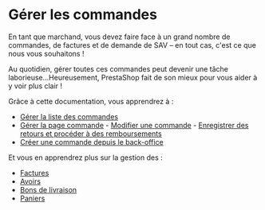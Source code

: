 # Gérer les commandes

En tant que marchand, vous devez faire face à un grand nombre de commandes, de factures et de demande de SAV – en tout cas, c'est ce que nous vous souhaitons ! 

Au quotidien, gérer toutes ces commandes peut devenir une tâche laborieuse...Heureusement, PrestaShop fait de son mieux pour vous aider à y voir plus clair ! 

Grâce à cette documentation, vous apprendrez à :

* [Gérer la liste des commandes](gestion-liste-commandes.md)
* [Gérer la page commande](gerer-page-commande/) - [Modifier une commande](gerer-page-commande/modifier-commande.md) - [Enregistrer des retours et procéder à des remboursements](gerer-page-commande/retours-remboursements.md)
* [Créer une commande depuis le back-office](commande-back-office.md)

Et vous en apprendrez plus sur la gestion des :

* [Factures](factures.md)
* [Avoirs](avoirs.md)
* [Bons de livraison](bons-de-livraison.md)
* [Paniers](paniers.md)



